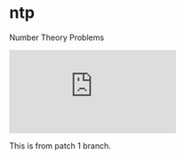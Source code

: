 # ntp
Number Theory Problems


![Einstein's equation](https://latex.codecogs.com/png.latex?E%3Dmc%5E2)

This is from patch 1 branch.